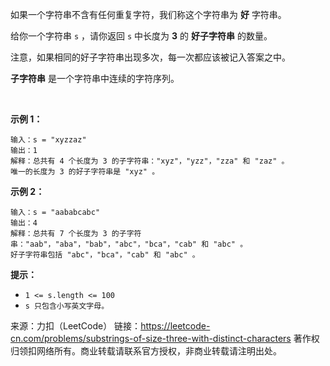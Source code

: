 如果一个字符串不含有任何重复字符，我们称这个字符串为 **好** 字符串。

给你一个字符串 ```s``` ，请你返回 ```s``` 中长度为 **3** 的 **好子字符串** 的数量。

注意，如果相同的好子字符串出现多次，每一次都应该被记入答案之中。

**子字符串** 是一个字符串中连续的字符序列。

 

**示例 1：**
```
输入：s = "xyzzaz"
输出：1
解释：总共有 4 个长度为 3 的子字符串："xyz"，"yzz"，"zza" 和 "zaz" 。
唯一的长度为 3 的好子字符串是 "xyz" 。
```
**示例 2：**
```
输入：s = "aababcabc"
输出：4
解释：总共有 7 个长度为 3 的子字符串："aab"，"aba"，"bab"，"abc"，"bca"，"cab" 和 "abc" 。
好子字符串包括 "abc"，"bca"，"cab" 和 "abc" 。
```

**提示：**

* ```1 <= s.length <= 100```
* ```s​​​​​​ 只包含小写英文字母。```

来源：力扣（LeetCode）
链接：https://leetcode-cn.com/problems/substrings-of-size-three-with-distinct-characters
著作权归领扣网络所有。商业转载请联系官方授权，非商业转载请注明出处。